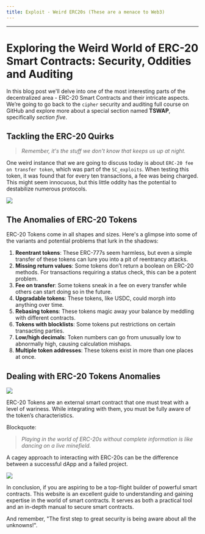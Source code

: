 ```yaml
---
title: Exploit - Weird ERC20s (These are a menace to Web3)
---
```




---

# Exploring the Weird World of ERC-20 Smart Contracts: Security, Oddities and Auditing

In this blog post we'll delve into one of the most interesting parts of the decentralized area - ERC-20 Smart Contracts and their intricate aspects. We’re going to go back to the `cipher` security and auditing full course on GitHub and explore more about a special section named **TSWAP**, specifically _section five_.

## Tackling the ERC-20 Quirks

> _Remember, it's the stuff we don't know that keeps us up at night._

One weird instance that we are going to discuss today is about `ERC-20 fee on transfer token`, which was part of the `SC_exploits`. When testing this token, it was found that for every ten transactions, a fee was being charged. This might seem innocuous, but this little oddity has the potential to destabilize numerous protocols.

![](https://cdn.videotap.com/AepJ0CJaMiwbHLC1x4GC-49.5.png)

## The Anomalies of ERC-20 Tokens

ERC-20 Tokens come in all shapes and sizes. Here's a glimpse into some of the variants and potential problems that lurk in the shadows:

1. **Reentrant tokens**: These ERC-777s seem harmless, but even a simple transfer of these tokens can lure you into a pit of reentrancy attacks.
2. **Missing return values**: Some tokens don’t return a boolean on ERC-20 methods. For transactions requiring a status check, this can be a potent problem.
3. **Fee on transfer**: Some tokens sneak in a fee on every transfer while others can start doing so in the future.
4. **Upgradable tokens**: These tokens, like USDC, could morph into anything over time.
5. **Rebasing tokens**: These tokens magic away your balance by meddling with different contracts.
6. **Tokens with blocklists**: Some tokens put restrictions on certain transacting parties.
7. **Low/high decimals**: Token numbers can go from unusually low to abnormally high, causing calculation mishaps.
8. **Multiple token addresses**: These tokens exist in more than one places at once.

## Dealing with ERC-20 Tokens Anomalies

![](https://cdn.videotap.com/4oHWptmu7liSgxFnB37w-170.5.png)

ERC-20 Tokens are an external smart contract that one must treat with a level of wariness. While integrating with them, you must be fully aware of the token’s characteristics.

Blockquote:

> _Playing in the world of ERC-20s without complete information is like dancing on a live minefield._

A cagey approach to interacting with ERC-20s can be the difference between a successful dApp and a failed project.

![](https://cdn.videotap.com/fnsDlRcZfomWTHFt6MFT-214.5.png)

In conclusion, if you are aspiring to be a top-flight builder of powerful smart contracts. This website is an excellent guide to understanding and gaining expertise in the world of smart contracts. It serves as both a practical tool and an in-depth manual to secure smart contracts.

And remember, "The first step to great security is being aware about all the unknowns!".
